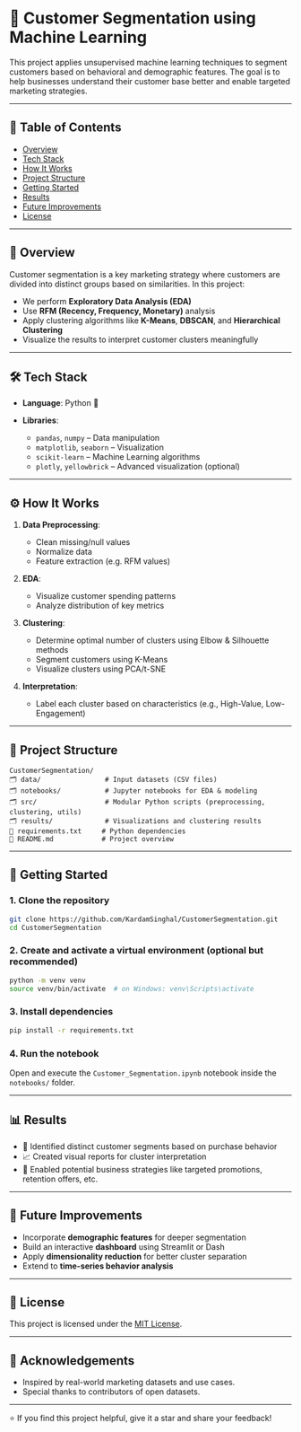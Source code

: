 # 🧠 Customer Segmentation using Machine Learning

This project applies unsupervised machine learning techniques to segment customers based on behavioral and demographic features. The goal is to help businesses understand their customer base better and enable targeted marketing strategies.

---

## 📌 Table of Contents

* [Overview](#-overview)
* [Tech Stack](#-tech-stack)
* [How It Works](#-how-it-works)
* [Project Structure](#-project-structure)
* [Getting Started](#-getting-started)
* [Results](#-results)
* [Future Improvements](#-future-improvements)
* [License](#-license)

---

## 📖 Overview

Customer segmentation is a key marketing strategy where customers are divided into distinct groups based on similarities. In this project:

* We perform **Exploratory Data Analysis (EDA)**
* Use **RFM (Recency, Frequency, Monetary)** analysis
* Apply clustering algorithms like **K-Means**, **DBSCAN**, and **Hierarchical Clustering**
* Visualize the results to interpret customer clusters meaningfully

---

## 🛠️ Tech Stack

* **Language**: Python 🐍
* **Libraries**:

  * `pandas`, `numpy` – Data manipulation
  * `matplotlib`, `seaborn` – Visualization
  * `scikit-learn` – Machine Learning algorithms
  * `plotly`, `yellowbrick` – Advanced visualization (optional)

---

## ⚙️ How It Works

1. **Data Preprocessing**:

   * Clean missing/null values
   * Normalize data
   * Feature extraction (e.g. RFM values)

2. **EDA**:

   * Visualize customer spending patterns
   * Analyze distribution of key metrics

3. **Clustering**:

   * Determine optimal number of clusters using Elbow & Silhouette methods
   * Segment customers using K-Means
   * Visualize clusters using PCA/t-SNE

4. **Interpretation**:

   * Label each cluster based on characteristics (e.g., High-Value, Low-Engagement)

---

## 📂 Project Structure

```
CustomerSegmentation/
🗂️ data/                # Input datasets (CSV files)
🗂️ notebooks/           # Jupyter notebooks for EDA & modeling
🗂️ src/                 # Modular Python scripts (preprocessing, clustering, utils)
🗂️ results/             # Visualizations and clustering results
📄 requirements.txt     # Python dependencies
📄 README.md            # Project overview
```

---

## 🚀 Getting Started

### 1. Clone the repository

```bash
git clone https://github.com/KardamSinghal/CustomerSegmentation.git
cd CustomerSegmentation
```

### 2. Create and activate a virtual environment (optional but recommended)

```bash
python -m venv venv
source venv/bin/activate  # on Windows: venv\Scripts\activate
```

### 3. Install dependencies

```bash
pip install -r requirements.txt
```

### 4. Run the notebook

Open and execute the `Customer_Segmentation.ipynb` notebook inside the `notebooks/` folder.

---

## 📊 Results

* 🧹 Identified distinct customer segments based on purchase behavior
* 📈 Created visual reports for cluster interpretation
* 🧠 Enabled potential business strategies like targeted promotions, retention offers, etc.

---

## 🚧 Future Improvements

* Incorporate **demographic features** for deeper segmentation
* Build an interactive **dashboard** using Streamlit or Dash
* Apply **dimensionality reduction** for better cluster separation
* Extend to **time-series behavior analysis**

---

## 📝 License

This project is licensed under the [MIT License](LICENSE).

---

## 🙌 Acknowledgements

* Inspired by real-world marketing datasets and use cases.
* Special thanks to contributors of open datasets.

---

⭐ If you find this project helpful, give it a star and share your feedback!
